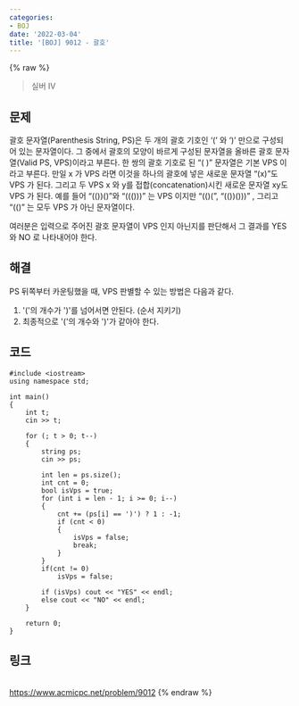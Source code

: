```yaml
---
categories:
- BOJ
date: '2022-03-04'
title: '[BOJ] 9012 - 괄호'
---
```


{% raw %}
>실버 IV

## 문제
괄호 문자열(Parenthesis String, PS)은 두 개의 괄호 기호인 ‘(’ 와 ‘)’ 만으로 구성되어 있는 문자열이다. 그 중에서 괄호의 모양이 바르게 구성된 문자열을 올바른 괄호 문자열(Valid PS, VPS)이라고 부른다. 한 쌍의 괄호 기호로 된 “( )” 문자열은 기본 VPS 이라고 부른다. 만일 x 가 VPS 라면 이것을 하나의 괄호에 넣은 새로운 문자열 “(x)”도 VPS 가 된다. 그리고 두 VPS x 와 y를 접합(concatenation)시킨 새로운 문자열 xy도 VPS 가 된다. 예를 들어 “(())()”와 “((()))” 는 VPS 이지만 “(()(”, “(())()))” , 그리고 “(()” 는 모두 VPS 가 아닌 문자열이다.

여러분은 입력으로 주어진 괄호 문자열이 VPS 인지 아닌지를 판단해서 그 결과를 YES 와 NO 로 나타내어야 한다.

##  해결
PS 뒤쪽부터 카운팅했을 때, VPS 판별할 수 있는 방법은 다음과 같다.
1. '('의 개수가 ')'를 넘어서면 안된다. (순서 지키기)
2. 최종적으로 '('의 개수와 ')'가 같아야 한다.

## 코드
```
#include <iostream>
using namespace std;

int main()
{
	int t;
	cin >> t;

	for (; t > 0; t--)
	{
		string ps;
		cin >> ps;

		int len = ps.size();
		int cnt = 0;
		bool isVps = true;
		for (int i = len - 1; i >= 0; i--)
		{
			cnt += (ps[i] == ')') ? 1 : -1;
			if (cnt < 0)
			{
				isVps = false;
				break;
			}
		}
		if(cnt != 0)
			isVps = false;

		if (isVps) cout << "YES" << endl;
		else cout << "NO" << endl;
	}

	return 0;
}
```

## 링크
<br>https://www.acmicpc.net/problem/9012
{% endraw %}